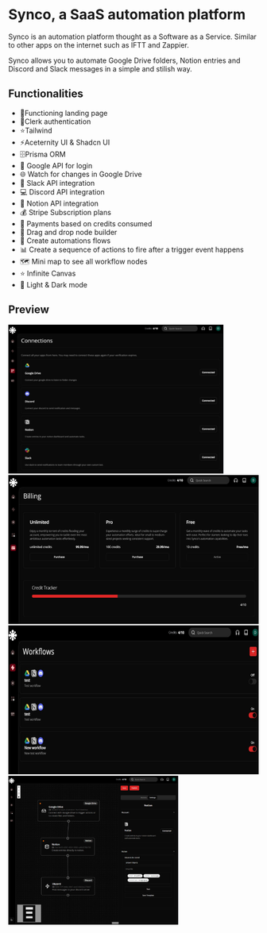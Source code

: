 
#  Synco, a SaaS automation platform

Synco is an automation platform thought as a Software as a Service. Similar to other apps on the internet such as IFTT and Zappier.

Synco allows you to automate Google Drive folders, Notion entries and Discord and Slack messages in a simple and stilish way.
## Functionalities
- 📄Functioning landing page
- 👨Clerk authentication
- ⭐Tailwind
- ⚡️Aceternity UI & Shadcn UI
- 🗄️Prisma ORM
- 🏢 Google API for login  
- 🌐 Watch for changes in Google Drive 
- 🚀 Slack API integration
- 💻 Discord API integration 
- 🔄 Notion API integration 
- 💰 Stripe Subscription plans
- 🔐 Payments based on credits consumed 
- 🚨 Drag and drop node builder 
- 🧩 Create automations flows 
- 📊 Create a sequence of actions to fire after a trigger event happens 
- 🗺️ Mini map to see all workflow nodes 
- ⭐️ Infinite Canvas 
- 🌙 Light & Dark mode
  
##  Preview  

<img src="public/preview1.jpg" height="300"> <img src="public/preview4.jpg" height="300"> <img src="public/preview2.jpg" height="300"> <img src="public/preview3.jpg" height="300">

